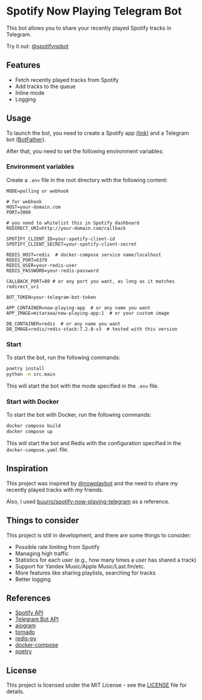 # Spotify Now Playing Telegram Bot

This bot allows you to share your recently played Spotify tracks in Telegram.

Try it out: [@spotifynpbot](https://t.me/spotifynpbot)

## Features

- Fetch recently played tracks from Spotify
- Add tracks to the queue
- Inline mode
- Logging

## Usage

To launch the bot, you need to create a Spotify app [(link)](https://developer.spotify.com/dashboard/create) and a Telegram bot [(BotFather)](https://t.me/botfather).

After that, you need to set the following environment variables:

### Environment variables

Create a `.env` file in the root directory with the following content:

```properties
MODE=polling or webhook

# for webhook
HOST=your-domain.com
PORT=3000

# you need to whitelist this in Spotify dashboard
REDIRECT_URI=http://your-domain.com/callback

SPOTIFY_CLIENT_ID=your-spotify-client-id
SPOTIFY_CLIENT_SECRET=your-spotify-client-secret

REDIS_HOST=redis  # docker-compose service name/localhost
REDIS_PORT=6379
REDIS_USER=your-redis-user
REDIS_PASSWORD=your-redis-password

CALLBACK_PORT=80 # or any port you want, as long as it matches redirect_uri

BOT_TOKEN=your-telegram-bot-token

APP_CONTAINER=now-playing-app  # or any name you want
APP_IMAGE=mitaraaa/now-playing-app:1  # or your custom image

DB_CONTAINER=redis  # or any name you want
DB_IMAGE=redis/redis-stack:7.2.0-v3  # tested with this version
```

### Start

To start the bot, run the following commands:

```sh
poetry install
python -m src.main
```

This will start the bot with the mode specified in the `.env` file.

### Start with Docker

To start the bot with Docker, run the following commands:

```sh
docker compose build
docker compose up
```

This will start the bot and Redis with the configuration specified in the `docker-compose.yaml` file.

## Inspiration

This project was inspired by [@nowplaybot](https://t.me/nowplaybot) and the need to share my recently played tracks with my friends.

Also, I used [buurro/spotify-now-playing-telegram](https://github.com/buurro/spotify-now-playing-telegram) as a reference.

## Things to consider

This project is still in development, and there are some things to consider:

- Possible rate limiting from Spotify
- Managing high traffic
- Statistics for each user (e.g., how many times a user has shared a track)
- Support for Yandex Music/Apple Music/Last.fm/etc.
- More features like sharing playlists, searching for tracks
- Better logging

## References

- [Spotify API](https://developer.spotify.com/documentation/web-api/)
- [Telegram Bot API](https://core.telegram.org/bots/api)
- [aiogram](https://docs.aiogram.dev/en/latest/)
- [tornado](https://www.tornadoweb.org/en/stable/)
- [redis-py](https://redis-py.readthedocs.io/en/stable/)
- [docker-compose](https://docs.docker.com/compose/)
- [poetry](https://python-poetry.org/)

## License

This project is licensed under the MIT License - see the [LICENSE](LICENSE) file for details.
